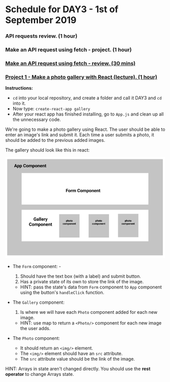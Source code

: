 # Schedule for DAY3 - 1st of September 2019

### API requests review. (1 hour)

### Make an API request using fetch - project. (1 hour)

### [Make an API request using fetch - review. (30 mins)](https://github.com/collective2019/advanced-code/tree/master/DAY3/using-fetch-project)

### [Project 1 - Make a photo gallery with React (lecture). (1 hour)](https://github.com/collective2019/advanced-code/tree/master/DAY3/gallery)

**Instructions:**

- `cd` into your local repository, and create a folder and call it DAY3 and `cd` into it.
- Now type: `create-react-app gallery`
- After your react app has finished installing, go to `App.js` and clean up all the unnecessary code.

We're going to make a photo gallery using React. The user should be able to enter an image's link and submit it. Each time a user submits a photo, it should be added to the previous added images.

The gallery should look like this in react:

![](gallery-react.png)

- The `Form` component: -
  1. Should have the text box (with a label) and submit button.
  2. Has a private state of its own to store the link of the image.
  - HINT: pass the state's data from `Form` component to `App` component using the button's `handleClick` function.
- The `Gallery` component:

  1. Is where we will have each `Photo` component added for each new image.

  - HINT: use map to return a `<Photo/>` component for each new image the user adds.

- The `Photo` component:
  - It should return an `<img/>` element.
  - The `<img/>` element should have an `src` attribute.
  - The `src` attribute value should be the link of the image.

HINT: Arrays in state aren't changed directly. You should use the **rest operator** to change Arrays state.
